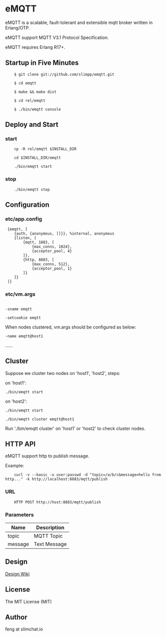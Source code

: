 # eMQTT

eMQTT is a scalable, fault-tolerant and extensible mqtt broker written in Erlang/OTP.

eMQTT support MQTT V3.1 Protocol Specification.

eMQTT requires Erlang R17+.

## Startup in Five Minutes

```
	$ git clone git://github.com/slimpp/emqtt.git

	$ cd emqtt

	$ make && make dist

	$ cd rel/emqtt

	$ ./bin/emqtt console
```

## Deploy and Start

### start

```
	cp -R rel/emqtt $INSTALL_DIR

	cd $INSTALL_DIR/emqtt

	./bin/emqtt start

```

### stop

```
	./bin/emqtt stop

```

## Configuration

### etc/app.config

```
 {emqtt, [
    {auth, {anonymous, []}}, %internal, anonymous
    {listen, [
        {mqtt, 1883, [
            {max_conns, 1024},
            {acceptor_pool, 4}
        ]},
        {http, 8883, [
            {max_conns, 512},
            {acceptor_pool, 1}
        ]}
    ]}
 ]}

```

### etc/vm.args

```

-sname emqtt

-setcookie emqtt

```

When nodes clustered, vm.args should be configured as below:

```
-name emqtt@host1
```

......

## Cluster

Suppose we cluster two nodes on 'host1', 'host2', steps:

on 'host1':

```
./bin/emqtt start
```

on 'host2':

```
./bin/emqtt start

./bin/emqtt cluster emqtt@host1
```

Run './bin/emqtt cluster' on 'host1' or 'host2' to check cluster nodes.

## HTTP API

eMQTT support http to publish message.

Example:

```
	curl -v --basic -u user:passwd -d "topic=/a/b/c&message=hello from http..." -k http://localhost:8883/mqtt/publish
```

### URL

```
	HTTP POST http://host:8883/mqtt/publish
```

### Parameters

Name | Description
-----|-------------
topic | MQTT Topic
message | Text Message

## Design

[Design Wiki](https://github.com/slimpp/emqtt/wiki)

## License

The MIT License (MIT)

## Author

feng at slimchat.io

